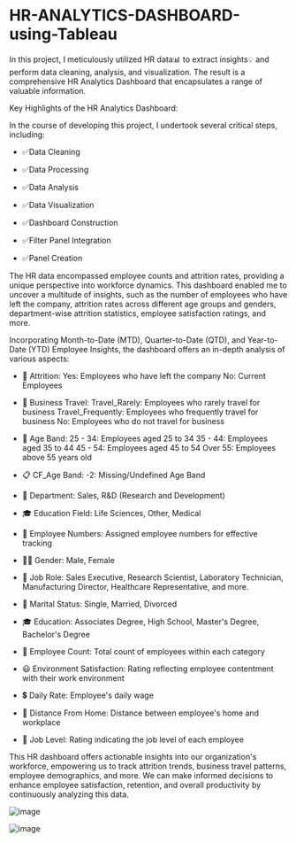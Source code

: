 # HR-ANALYTICS-DASHBOARD-using-Tableau
In this project, I meticulously utilized HR data📊 to extract insights💡 and perform data cleaning, analysis, and visualization. The result is a comprehensive HR Analytics Dashboard that encapsulates a range of valuable information.

Key Highlights of the HR Analytics Dashboard:

In the course of developing this project, I undertook several critical steps, including:

- ✅Data Cleaning

- ✅Data Processing

- ✅Data Analysis

- ✅Data Visualization

- ✅Dashboard Construction

- ✅Filter Panel Integration

- ✅Panel Creation

The HR data encompassed employee counts and attrition rates, providing a unique perspective into workforce dynamics. This dashboard enabled me to uncover a multitude of insights, such as the number of employees who have left the company, attrition rates across different age groups and genders, department-wise attrition statistics, employee satisfaction ratings, and more.

Incorporating Month-to-Date (MTD), Quarter-to-Date (QTD), and Year-to-Date (YTD) Employee Insights, the dashboard offers an in-depth analysis of various aspects:

- 🏢 Attrition:
Yes: Employees who have left the company
No: Current Employees

- 🚗 Business Travel:
Travel_Rarely: Employees who rarely travel for business
Travel_Frequently: Employees who frequently travel for business
No: Employees who do not travel for business

- 📅 Age Band:
25 - 34: Employees aged 25 to 34
35 - 44: Employees aged 35 to 44
45 - 54: Employees aged 45 to 54
Over 55: Employees above 55 years old

- 📋 CF_Age Band:
-2: Missing/Undefined Age Band

- 💼 Department:
Sales, R&D (Research and Development)

- 🎓 Education Field:
Life Sciences, Other, Medical

- 🔢 Employee Numbers:
Assigned employee numbers for effective tracking

- 🧑‍💼 Gender:
Male, Female

- 👔 Job Role:
Sales Executive, Research Scientist, Laboratory Technician, Manufacturing Director, Healthcare Representative, and more.

- 👰 Marital Status:
Single, Married, Divorced

- 🎓 Education:
Associates Degree, High School, Master's Degree, Bachelor's Degree

- 👥 Employee Count:
Total count of employees within each category

- 😃 Environment Satisfaction:
Rating reflecting employee contentment with their work environment

- 💲 Daily Rate:
Employee's daily wage

- 🚗 Distance From Home:
Distance between employee's home and workplace

- 👔 Job Level:
Rating indicating the job level of each employee

This HR dashboard offers actionable insights into our organization's workforce, empowering us to track attrition trends, business travel patterns, employee demographics, and more. We can make informed decisions to enhance employee satisfaction, retention, and overall productivity by continuously analyzing this data.

![image](https://github.com/ymurikinati/HR-ANALYTICS-DASHBOARD-using-Tableau/assets/138186696/0a918c96-20e7-435a-b273-f24e441fffab)

![image](https://github.com/ymurikinati/HR-ANALYTICS-DASHBOARD-using-Tableau/assets/138186696/b31605fe-eaf3-4935-95b8-be9d5d91ddb6)


